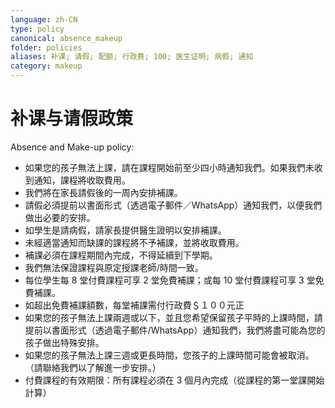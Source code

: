 ```yaml
---
language: zh-CN
type: policy
canonical: absence_makeup
folder: policies
aliases: 补课; 请假; 配额; 行政费; 100; 医生证明; 病假; 通知
category: makeup
---
```

# 补课与请假政策

Absence and Make-up policy:
- 如果您的孩子無法上課，請在課程開始前至少四小時通知我們。如果我們未收到通知，課程將收取費用。
- 我們將在家長請假後的一周內安排補課。
- 請假必須提前以書面形式（透過電子郵件／WhatsApp）通知我們，以便我們做出必要的安排。
- 如學生是請病假，請家長提供醫生證明以安排補課。
- 未經適當通知而缺課的課程將不予補課，並將收取費用。
- 補課必須在課程期間內完成，不得延續到下學期。
- 我們無法保證課程與原定授課老師/時間一致。
- 每位學生每 8 堂付費課程可享 2 堂免費補課；或每 10 堂付費課程可享 3 堂免費補課。
- 如超出免費補課額數，每堂補課需付行政費＄１００元正
- 如果您的孩子無法上課兩週或以下，並且您希望保留孩子平時的上課時間，請提前以書面形式（透過電子郵件/WhatsApp）通知我們，我們將盡可能為您的孩子做出特殊安排。
- 如果您的孩子無法上課三週或更長時間，您孩子的上課時間可能會被取消。（請聯絡我們以了解進一步安排。）
- 付費課程的有效期限：所有課程必須在 3 個月內完成（從課程的第一堂課開始計算）
